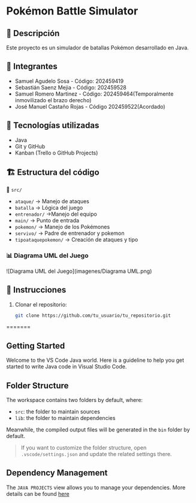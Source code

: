 
# Pokémon Battle Simulator

## 📌 Descripción
Este proyecto es un simulador de batallas Pokémon desarrollado en Java.

## 👥 Integrantes
- Samuel Agudelo Sosa - Código: 202459419
- Sebastián Saenz Mejia - Código: 202459528
- Samuel Romero Martinez - Código: 202459464(Temporalmente inmovilizado el brazo derecho)
- José Manuel Castaño Rojas - Código 202459522(Acordado)

## 🚀 Tecnologías utilizadas
- Java  
- Git y GitHub  
- Kanban (Trello o GitHub Projects)  

## 🏗️ Estructura del código
📂 `src/`
   - `ataque/` → Manejo de ataques
   - `batalla` → Lógica del juego  
   - `entrenador/` →Manejo del equipo
   - `main/` → Punto de entrada 
   - `pokemon/` → Manejo de los Pokémones 
   - `servivo/` → Padre de entrenador y pokemon
   - `tipoataquepokemon/` → Creación de ataques y tipo
### 📊 Diagrama UML del Juego
![Diagrama UML del Juego](imagenes/Diagrama UML.png)


## 🔧 Instrucciones
1. Clonar el repositorio:  
   ```bash
   git clone https://github.com/tu_usuario/tu_repositorio.git
=======
## Getting Started

Welcome to the VS Code Java world. Here is a guideline to help you get started to write Java code in Visual Studio Code.

## Folder Structure

The workspace contains two folders by default, where:

- `src`: the folder to maintain sources
- `lib`: the folder to maintain dependencies

Meanwhile, the compiled output files will be generated in the `bin` folder by default.

> If you want to customize the folder structure, open `.vscode/settings.json` and update the related settings there.

## Dependency Management

The `JAVA PROJECTS` view allows you to manage your dependencies. More details can be found [here](https://github.com/microsoft/vscode-java-dependency#manage-dependencies)
